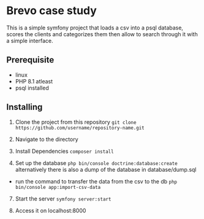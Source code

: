 # Brevo case study

This is a simple symfony project that loads a csv into a psql database, scores the clients and categorizes them then allow to search through it with a simple interface.

## Prerequisite

- linux
- PHP 8.1 atleast
- psql installed

## Installing

1. Clone the project from this repository
```git clone https://github.com/username/repository-name.git```

2. Navigate to the directory

3. Install Dependencies
```composer install```

6. Set up the database
```php bin/console doctrine:database:create```
alternatively there is also a dump of the database in database/dump.sql

- run the command to transfer the data from the csv to the db
```php bin/console app:import-csv-data```

7. Start the server
```symfony server:start```

8. Access it on localhost:8000
